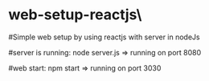 # web-setup-reactjs\

#Simple web setup by using reactjs with server in nodeJs

#server is running: node server.js   => running on port 8080

#web start: npm start  => running on port 3030